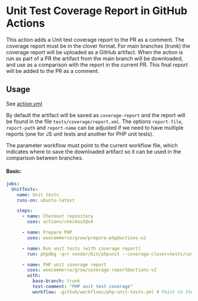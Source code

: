 # Unit Test Coverage Report in GitHub Actions

This action adds a Unit test coverage report to the PR as a comment. The coverage report must be in the clover format.
For main branches (trunk) the coverage report will be uploaded as a GitHub artifact. When the action is run as part of a PR the artifact from the main branch will be downloaded, and use as a comparison with the report in the current PR.
This final report will be added to the PR as a comment.

## Usage

See [action.yml](action.yml)

By default the artifact will be saved as `coverage-report` and the report will be found in the file `tests/coverage/report.xml`. The options `report-file`, `report-path` and `report-name` can be adjusted if we need to have multiple reports (one for JS unit tests and another for PHP unit tests).

The parameter workflow must point to the current workflow file, which indicates where to save the downloaded artifact so it can be used in the comparison between branches.

#### Basic:

```yaml
jobs:
  UnitTests:
    name: Unit tests
    runs-on: ubuntu-latest

    steps:
      - name: Checkout repository
        uses: actions/checkout@v4

      - name: Prepare PHP
        uses: woocommerce/grow/prepare-php@actions-v2

      - name: Run unit tests (with coverage report)
        run: phpdbg -qrr vendor/bin/phpunit --coverage-clover=tests/coverage/report.xml

      - name: PHP unit coverage report
        uses: woocommerce/grow/coverage-report@actions-v2
        with:
          base-branch: trunk
          test-comment: "PHP unit test coverage"
          workflow: .github/workflows/php-unit-tests.yml # Point to the current workflow
```
